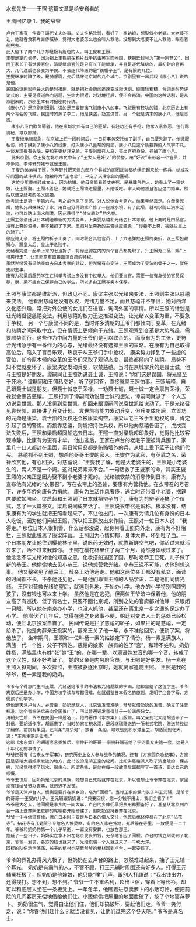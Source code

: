 水东先生——王照
这篇文章是给安巍看的
 
王鹰回忆录
1、我的爷爷
 
    卢台王家有一件妻子逼死丈夫的事。丈夫性格软弱，看好了一家姑娘，想娶做小老婆。大老婆不让，他就吞食鸦片膏作威胁，觉得大老婆怎么也会叫人救他。没想到大老婆不让人救他，眼看着他死去。
    此人留下了两个儿子却是极有胆色的人，叫王燮和王照。
    王燮是掌门长子，因为祖上王锡鹏在鸦片战争抗击英军而殉国，获朝廷封号为“第一刚节公”，因而王家长子有世袭官位。清朝继承官位是只有长子能继承，并且是逐代降级的，最初封的官再大，几代过后也会变为平民。不会逐代降级的是“铁帽子王”，是有限的几位。
    王燮继承时降了级，是骑督尉，先后镇守过京城的几个城门。京剧里有一出武戏《康小八》说的是他。
    民国的话剧影响最大的是时报剧，就是把社会新闻迅速变成短话剧，剧情较粗糙，台词是时势评论式的，主要是报道热门话题，生命力很短，时过境迁后，便不会再演。中国的这种话剧，是从京剧来的，京剧里本有时报剧的传统。
    《康小八》是京剧时报剧，讲的是王燮智擒飞贼康小八的事。飞贼是有轻功的贼，北京历史上有两个有名的飞贼，民国时的燕子李三，他是侠盗，劫富济贫。另一个就是清末的康小八，他是恶盗。
      康小八专门欺负弱者，他在京城北郊有自己的匪帮，有轻功还有手枪，他常入京作恶，但行踪诡秘，难以抓捕。
      王燮继承骑都尉，在京城上任一段时间后，一日将事务交托给了副手，自己便失踪了。他微服私访，终于摸到了康小八的线索，打入康小八匪帮的内部，康小八见这个新投靠的人气宇不凡，一谈发现很有头脑，要和王燮结拜兄弟。王燮则暗召人马，亮出官府身份，抓捕了康小八。
      此出京剧，令王燮在北京市民中有了“王大人是好汉”的赞誉，用“好汉”来形容一个官员，并不多见。李仲轩的姥爷就是王燮。
      王燮的弟弟叫王照，他年轻时把天津东部八个县城的民团武装都给组织起来统一练兵，结成攻守同盟的战斗模式。他被称为“王老总”，平定了天津东部的匪祸。
      这位少年豪侠转成文士，因为抗婚。他母亲能看着丈夫死，是暴脾气的人，她看上了一家姑娘，让王照娶。王照不答应，她就把王照锁进屋里，不给饭吃。家人劝他暂且答应这门婚事，然后以进京赶考的名义逃婚。
    他考进士是第一甲第六名，考之前他来了灵感，对人说他会考第六，结果竟然真是。在母亲死后，他和兄弟妹妹分了家，用自己分得的家产修了一座咸水坝，有了此坝，就可以防止洪水泛滥，也可以防止海水倒灌，因此获得了“仗义疏财”的名誉。
    王照主张清廷以日本明治维新的方式变革，上奏要慈禧和光绪去日本考察。他上奏时是四品官，没有上奏的资格，奏本被扣了下来。王照对呈奏折的主管徐应骢说：“你要不上奏，我就拦皇上的轿子。”
    徐应骢无奈，将王照的折子上奏了，同时联合其他官员，上了六道弹劾王照的奏折，说王照包藏祸心，置皇太后、皇上于危险中。
    光绪看完这一起承上来的七道折子，将徐应骢在内的六个官员都免职了，升王照为三品，赐“上书房行走”，让王照享有直接面见自己的特权。
    虽然光绪没有采纳亲自去日本考察的建议，但光绪有心变法，王照成为了变法的骨干之一，就任吏部主事。
    康有为和梁启超的学生在科举考试上多没有中过举人，他们要当官，需要一位有身份的官员保荐，康、梁不能自己保荐自己的学生，所以多由王照写奏本保荐。
 王照与康梁都是维新派，但政见不同。康梁主张以光绪来变法，王照则主张以慈禧来变法。
    他看出慈禧还没有放权，光绪力量不足，而且慈禧并不守旧，她对西洋文化感兴趣，常把对外公使的女儿们召进宫，询问外国的事情。所以王照的计划是让光绪督促慈禧变法，利用慈禧的权力迅速推进变法。让光绪以变革为重，不要急于争权。
      另一个与康梁不同的是，当时许多清朝的王爷们都倾向于变革，在光绪和慈禧之间采取中立，但在情感上更倾向于光绪。王照观察到变革是大势所趋，需要顺势而行，这些作为中间力量的王爷们是可以联合的。
      而康有为的主张，更符合光绪急于有一番作为的心态，光绪最终没有选择王照的策略。在康有为自己取得高位后，陷入了盲目乐观，热衷于从王爷们手中抢权。
    康梁势力挣到了一些虚的官位，却令原本倾向变革的王爷们采取了观望态度，最终都倾向了慈禧。
    局势不知不觉就变坏了，康梁决定发动兵变，软禁慈禧。当时在京城掌兵的是聂士诚，他与王照是好朋友。谭嗣同让王照劝说聂士诚，王照说：“你们这是误国，将光绪至于死地。”
    谭嗣同和王照私交好，听了这回答，直接就骂王照怕事。王照解释，自己跟聂士诚是朋友，但聂士诚忠于荣禄，一劝聂士诚，聂士诚一定会禀告荣禄，荣禄就会禀告慈禧。
    王照打消了谭嗣同劝说聂士诚的想法，谭嗣同就派了一个人去劝说袁世凯。那人没见到袁世凯，却回来跟谭嗣同说袁世凯给说动了。于是光绪召见袁世凯，直接讲了兵变计划。
      袁世凯有能力发动兵变，但兵变成功后，立首功的元勋是康梁，袁世凯的兵权还会被康梁掏空，康梁从老王爷手里抢权的事，肯定引起了袁的警惕。而投靠慈禧，则能把持住兵权，所以他向慈禧告密了。
      戊戌变法失败后，王照和梁启超同船逃去日本。王照一直对梁启超印象好，觉得他比较客观冷静，比康有为更有才华。
    他出逃后，王家在卢台的老宅子便被清兵围了，家里几十口人都封在里面，买日常用品都是贿赂墙外的兵，从墙上垂下篮子让他们代买。
    慈禧抓不到王照，想杀他哥哥王燮的家人。王燮作为武官，有英武之名，荣禄欣赏他，有心回护，对慈禧说：“王燮我了解，他是大老婆生的，王照是小老婆生的，两人不是一个妈。这对兄弟素来不合。”
    一句话救了王燮家的命，其实王燮王照的父亲正是因为娶不到小老婆才死的。
 光绪被软禁的消息传到日本，康有为宣布他有光绪的“衣带召”，写在衣带上的圣谕，要康有为营救他。在衣带召的号召下，许多华侨向康有为捐款。
    康有为生活作风奢侈，逃亡时还带着小老婆，摆筵席要歌姬陪坐。梁启超和王照到了日本就把辫子剪了，康有为剪辫子还搞了个仪式，念了一大篇祭文。梁启说闹成笑话了。
    王照说衣带召是谎称，根本没有，结果康有为的学生就把王照看起来了，不让他出门。一次康有为请几位有身份的日本人吃饭，因为他们问起王照，所以把王照放出来作陪，王照对一位日本人说：“我得走。”
    那位日本人很机警，什么话都没说，起身带着王照向外走，康有为不好阻拦，王照就此脱离了康梁阵营。
    王照因为心情抑郁，身体大差，坏到吐了血。一个日本朋友让他住到樱花林子里，说医药无效时，就靠新鲜空气吧，你活过来就活过来了，活不过来我葬你。
    王照在樱花林里住了两三个月，竟然身体缓过来了。他念念不忘光绪对他的知遇之恩，化妆搭船逃回了国。那时老恭王已死，儿子做了新的恭王。他偷偷地去见小恭王，说他想营救光绪。小恭王说不可能，劝他别想这事。
    他又秘密见了醇亲王，醇亲王劝他远走。他和这两位亲王都没有私交，面谈的时间都不长，不杀他还见他，一是他们尊重王照的人品学识，二是他们同情光绪。
 王照对营救光绪绝望后，就逃到外地，开始办小学。他办的小学特别照顾穷孩子，没有钱也可以来上学。
    虽然他是在逃犯，但两位王爷暗中保着他，他的朋友高了有巡抚、低了有名士，只要不回北京城，所到之处的官府都对他睁一只眼闭一只眼，所以他在南京办小学，也没人抓他，甚至还在离北京一步之遥的保定办了小学。
    他潜伏了几年后，觉得在逃之身诸事不便，朝廷对变法人士的惩处已经松动，便回北京投案自首了。
    民间传说是拦了慈禧的轿子，如果拦的是慈禧，一定给杀了。他是向醇亲王投案的，醇亲王关了他一年，永不准他回京，便销了案，将他放了。
    坐牢期间，王照和一位叫杨一素的姑娘定下了情份。杨一素是满族人，满族一代一个姓，父子不同姓。慈禧的娘家一族有的姓了“宫”，和珅不姓和。奶奶姓杨，满族里也有姓“张”姓“王”的，在哪一辈、以满语姓发音的哪一个音，转成了这个汉姓，就不好考证了。
    她的父亲是内务府官员，与王照是好朋友。杨一素在王照入狱期间，多次探监，王照被驱逐出京时，她就离家追随王照。
    王照是我的爷爷，杨一素是我的奶奶。
 
    爷爷有个得意门生叫王璞，光绪送给爷爷的书法和光绪题跋的字画，他都留给了这位学生。爷爷离京后还是办小学，中国方块字读与写都很难，他就借鉴日本假名的原则，发明了注音字母，方便孩子们学字。
    但他是天津卢台人，乡音重，奶奶是旗人，北京话发音准确，爷爷就借奶奶的发音，确立了注音标准。这个音标法后来向全国推广了，所以普通话发音得益于一位满族妇女。
    清朝灭亡后，爷爷在民国一样是名士。他的著作《水东集》出版前，叫父亲到北大给胡适带了一封信，要胡适作序。胡适来了，当时的家在积水潭，是段祺瑞赠送的一所老式宅院，赠送前经过了翻修。前院有果园，还有条“月牙河”，放着一条船，可以划到积水潭里去。胡适回到北大，说：“王先生家是仙境。”
    这部《水东集》的胡适序言撕掉后，李仲轩的哥哥——李捷轩赠送给了宁河县文史馆一套，这是八十年代初的事情了。
    爷爷还著有《古来女子军事》，研究历史上女人参与战争的情况。还有《方家园杂咏纪事》，方家园是慈禧太后娘家发迹的地方，此书说的是清王室的秘闻。比如讲慈禧派人砍了清皇陵的一棵古树，光绪觉得坏了风水，很伤心。所谓杂咏，是他在每一段故事后面都写了一首诗，表达自己的感慨。
    爷爷去世后，因奶奶是北京的满族，她想自己死后就葬在北京，所以也想让爷爷葬在北京，家里没有钱给爷爷办丧事，就迟迟不发丧。
    爷爷是天津卢台人，惯例是要葬在家乡的，名为“回棂”。当时王家的掌门长子叫王元辅，是爷爷的哥哥——王燮的儿子。王元辅跟奶奶说：“只要回棂，您一分钱不用出，我们全管了！”
    爷爷是大名人，他回棂是家乡的一间大事，卢台的乡绅们早把费用都预备好了，甚至从北京到卢台一路上送葬队伍歇脚的席棚都开始搭建了，但奶奶坚持要葬在北京。
    爷爷一生与佛道有缘，流亡日本时主要是与日本的僧人交往，他死后棺材停棂在了北京“拈花寺”。拈花寺有几处院子专给名人停灵柩，有的名人家在外地，死后停在寺里，一放便是一二十年。爷爷和奶奶的第一个儿子早逝，一直没有安葬，也放在那里。
    拖延了一些日子，奶奶实在拿不出在北京发丧的钱，无奈地答应了回棂。卢台的钱立刻就到了北京，爷爷一发丧，各方的钱也就来了，光段祺瑞一个人就送来了一千块大洋。
    回棂的队伍浩浩荡荡，长子的棺材也随着爷爷的棺材回到卢台，一起安葬了。
 爷爷的葬礼办得风光极了，但奶奶在去卢台的路上，忽然难过起来，抽了王元辅一个耳光。
    奶奶是有霸气的人，不管不顾，打王元辅时周围还有好多人。打得王元辅冤枉极了，但奶奶是他婶娘，他只能“唉”几声，跟别人打趣说：“我出钱出力，还得挨打。想不到，想不到。”
    爷爷一生不重名利，超出世俗，穿着上等长衫，却可以和底层人坐在一条板凳上。一年冬年，他瞧着进京卖萝卜的小贩可怜，便把前院的几间客房无偿地借给他们住。小贩偷偷把屋里的地面凿破了，挖了个地窖存萝卜。
   奶奶很生气，觉得白让他们住，他们却搞破坏，要赶他们走。爷爷一笑付之，说：“你管他们赶什么？就当没看见，让他们过完这个冬天吧。”
    爷爷是真名士。
